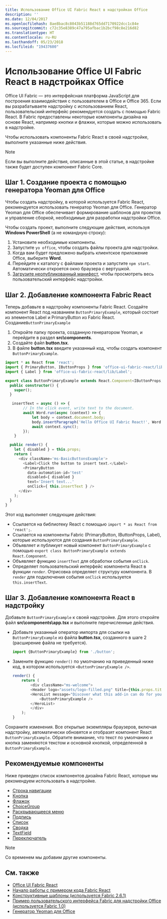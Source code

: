 ```yaml
---
title: Использование Office UI Fabric React в надстройках Office
description: ''
ms.date: 12/04/2017
ms.openlocfilehash: 8ae8bac8c8043b51188d765dd7170922dcc1c84e
ms.sourcegitcommit: c72c35e8389c47a795afbac1b2bcf98c8e216d82
ms.translationtype: HT
ms.contentlocale: ru-RU
ms.lasthandoff: 05/23/2018
ms.locfileid: "19437600"
---
```

# <a name="use-office-ui-fabric-react-in-office-add-ins"></a>Использование Office UI Fabric React в надстройках Office

Office UI Fabric — это интерфейсная платформа JavaScript для построения взаимодействия с пользователем в Office и Office 365. Если вы разрабатываете надстройку с использованием React, пользовательский интерфейс рекомендуется создать с помощью Fabric React. В Fabric предоставлены некоторые компоненты дизайна на основе React, например кнопки и флажки, которые можно использовать в надстройке.

Чтобы использовать компоненты Fabric React в своей надстройке, выполните указанные ниже действия.

> [!NOTE]
> Если вы выполните действия, описанные в этой статье, в надстройке также будет доступен компонент Fabric Core.

## <a name="step-1---create-your-project-with-the-yeoman-generator-for-office"></a>Шаг 1. Создание проекта с помощью генератора Yeoman для Office

Чтобы создать надстройку, в которой используется Fabric React, рекомендуется использовать генератор Yeoman для Office. Генератор Yeoman для Office обеспечивает формирование шаблонов для проектов и управление сборкой, необходимые для разработки надстройки Office.

Чтобы создать проект, выполните следующие действия, используя **Windows PowerShell** (а не командную строку):

1. Установите необходимые компоненты.
2. Запустите `yo office`, чтобы создать файлы проекта для надстройки.
3. Когда вам будет предложено выбрать клиентское приложение Office, выберите **Word**.
4. Перейдите к каталогу с файлами проекта и запустите `npm start`. Автоматически откроется окно браузера с вертушкой.
5. [Загрузите неопубликованный манифест](..\testing\test-debug-office-add-ins.md), чтобы просмотреть весь пользовательский интерфейс надстройки.

## <a name="step-2---add-a-fabric-react-component"></a>Шаг 2. Добавление компонента Fabric React

Теперь добавьте в надстройку компоненты Fabric React. Создайте компонент React под названием `ButtonPrimaryExample`, который состоит из элементов Label и PrimaryButton из Fabric React. Создание`ButtonPrimaryExample`

1. Откройте папку проекта, созданную генератором Yeoman, и перейдите в раздел **src\components**.
2. Создайте файл **button.tsx**.
3. В файле **button.tsx** введите указанный код, чтобы создать компонент `ButtonPrimaryExample`.

```typescript
import * as React from 'react';
import { PrimaryButton, IButtonProps } from 'office-ui-fabric-react/lib/Button';
import { Label } from 'office-ui-fabric-react/lib/Label';

export class ButtonPrimaryExample extends React.Component<IButtonProps, {}> {
  public constructor() {
    super();
  }

   insertText = async () => {
        // In the click event, write text to the document.
        await Word.run(async (context) => {
            let body = context.document.body;
            body.insertParagraph('Hello Office UI Fabric React!', Word.InsertLocation.end);
            await context.sync();
        });
    }

  public render() {
    let { disabled } = this.props;
    return (
      <div className='ms-BasicButtonsExample'>
        <Label>Click the button to insert text.</Label>
        <PrimaryButton
          data-automation-id='test'
          disabled={ disabled }
          text='Insert text...'
          onClick={ this.insertText } />
      </div>
    );
  }
}
```

Этот код выполняет следующие действия:

- Ссылается на библиотеку React с помощью `import * as React from 'react';`.
- Ссылается на компоненты Fabric (PrimaryButton, IButtonProps, Label), которые используются для создания `ButtonPrimaryExample`.
- Объявляет и публикует новый компонент `ButtonPrimaryExample` с помощью `export class ButtonPrimaryExample extends React.Component`.
- Объявляет функцию `insertText` для обработки события `onClick`.
- Определяет пользовательский интерфейс компонента React в функции `render`. Отрисовка определяет структуру компонента. В `render` для подключения события `onClick` используется `this.insertText`.

## <a name="step-3---add-the-react-component-to-your-add-in"></a>Шаг 3. Добавление компонента React в надстройку

Добавьте `ButtonPrimaryExample` к своей надстройке. Для этого откройте файл **src\components\app.tsx** и выполните перечисленные действия.

- Добавьте указанный оператор импорта для ссылки на `ButtonPrimaryExample` из файла **button.tsx**, созданного в шаге 2 (расширение файла не требуется).

  ```typescript
  import {ButtonPrimaryExample} from './button';
  ```

- Замените функцию `render()` по умолчанию на приведенный ниже код, в котором используется `<ButtonPrimaryExample />`.

  ```typescript
  render() {
      return (
          <div className="ms-welcome">
          <Header logo="assets/logo-filled.png" title={this.props.title} message="Welcome" />
          <HeroList message="Discover what this add-in can do for you today!" items={this.state.listItems} >
              <ButtonPrimaryExample />
          </HeroList>
          </div>
      );
  }
  ```

Сохраните изменения. Все открытые экземпляры браузеров, включая надстройку, автоматически обновятся и отобразят компонент React `ButtonPrimaryExample`. Обратите внимание, что текст по умолчанию и кнопка заменяются текстом и основной кнопкой, определенной в `ButtonPrimaryExample`.

## <a name="recommended-components"></a>Рекомендуемые компоненты

Ниже приведен список компонентов дизайна Fabric React, которые мы рекомендуем использовать в надстройке.

- [Строка навигации](breadcrumb.md)
- [Кнопка](button.md)
- [Флажок](checkbox.md)
- [ChoiceGroup](choicegroup.md)
- [Раскрывающееся меню](dropdown.md)
- [Подпись](label.md)
- [Список](list.md)
- [Сводка](pivot.md)
- [TextField](textfield.md)
- [Переключатель](toggle.md)

> [!NOTE]
> Со временем мы добавим другие компоненты.

## <a name="see-also"></a>См. также

- [Office UI Fabric React](https://dev.office.com/fabric#/)
- [Начало работы с примером кода Fabric React](https://github.com/OfficeDev/Word-Add-in-GettingStartedFabricReact)
- [Конструктивные шаблоны (используется Fabric 2.6.1)](https://github.com/OfficeDev/Office-Add-in-UX-Design-Patterns-Code)
- [Пример пользовательского интерфейса Fabric для надстройки Office (используется Fabric 1.0)](https://github.com/OfficeDev/Office-Add-in-Fabric-UI-Sample)
- [Генератор Yeoman для Office](https://github.com/OfficeDev/generator-office)

